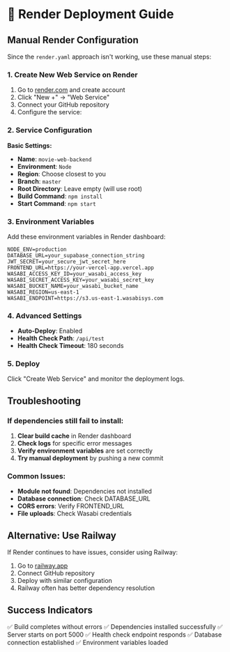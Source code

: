 # 🚀 Render Deployment Guide

## Manual Render Configuration

Since the `render.yaml` approach isn't working, use these manual steps:

### 1. Create New Web Service on Render

1. Go to [render.com](https://render.com) and create account
2. Click "New +" → "Web Service"
3. Connect your GitHub repository
4. Configure the service:

### 2. Service Configuration

**Basic Settings:**
- **Name**: `movie-web-backend`
- **Environment**: `Node`
- **Region**: Choose closest to you
- **Branch**: `master`
- **Root Directory**: Leave empty (will use root)
- **Build Command**: `npm install`
- **Start Command**: `npm start`

### 3. Environment Variables

Add these environment variables in Render dashboard:

```
NODE_ENV=production
DATABASE_URL=your_supabase_connection_string
JWT_SECRET=your_secure_jwt_secret_here
FRONTEND_URL=https://your-vercel-app.vercel.app
WASABI_ACCESS_KEY_ID=your_wasabi_access_key
WASABI_SECRET_ACCESS_KEY=your_wasabi_secret_key
WASABI_BUCKET_NAME=your_wasabi_bucket_name
WASABI_REGION=us-east-1
WASABI_ENDPOINT=https://s3.us-east-1.wasabisys.com
```

### 4. Advanced Settings

- **Auto-Deploy**: Enabled
- **Health Check Path**: `/api/test`
- **Health Check Timeout**: 180 seconds

### 5. Deploy

Click "Create Web Service" and monitor the deployment logs.

## Troubleshooting

### If dependencies still fail to install:

1. **Clear build cache** in Render dashboard
2. **Check logs** for specific error messages
3. **Verify environment variables** are set correctly
4. **Try manual deployment** by pushing a new commit

### Common Issues:

- **Module not found**: Dependencies not installed
- **Database connection**: Check DATABASE_URL
- **CORS errors**: Verify FRONTEND_URL
- **File uploads**: Check Wasabi credentials

## Alternative: Use Railway

If Render continues to have issues, consider using Railway:

1. Go to [railway.app](https://railway.app)
2. Connect GitHub repository
3. Deploy with similar configuration
4. Railway often has better dependency resolution

## Success Indicators

✅ Build completes without errors
✅ Dependencies installed successfully
✅ Server starts on port 5000
✅ Health check endpoint responds
✅ Database connection established
✅ Environment variables loaded 